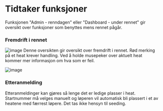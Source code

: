 # Tidtaker funksjoner
Funksjonen "Admin - renndagen" eller "Dashboard - under rennet" gir oversikt over funksjoner som benyttes mens rennet pågår.

### Fremdrift i rennet
![image](https://user-images.githubusercontent.com/56455987/229273802-751694fa-a1fb-418d-888e-311daee6dea3.png)
Denne oversikten gir oversikt over fremdrift i rennet. Rød merking på et heat krever handling. Ved å holde musepeker over aktuelt heat kommer mer informasjon om hva som er feil.

![image](https://user-images.githubusercontent.com/56455987/229273738-d274c6bd-435e-4830-835c-932c568f0924.png)


### Etteranmelding
Etteranmeldinger kan gjøres så lenge det er ledige plasser i heat. Startnummer må velges manuelt og løperen vil automatisk bli plassert i et av heatene med færrest løpere. Det tas ikke hensyn til seeding.

